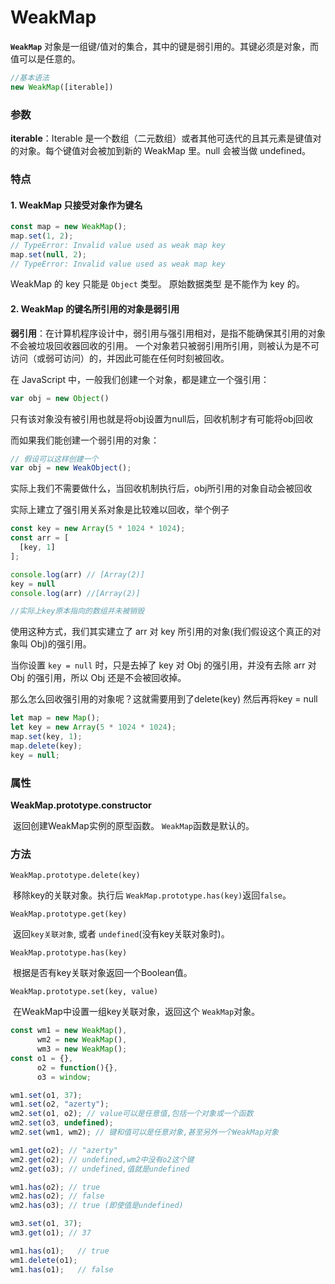 # WeakMap

**`WeakMap`** 对象是一组键/值对的集合，其中的键是弱引用的。其键必须是对象，而值可以是任意的。

```javascript
//基本语法
new WeakMap([iterable])
```

### 参数

**iterable**：Iterable 是一个数组（二元数组）或者其他可迭代的且其元素是键值对的对象。每个键值对会被加到新的 WeakMap 里。null 会被当做 undefined。



### 特点

#### 1. WeakMap 只接受对象作为键名

```javascript
const map = new WeakMap();
map.set(1, 2);
// TypeError: Invalid value used as weak map key
map.set(null, 2);
// TypeError: Invalid value used as weak map key
```

WeakMap 的 key 只能是 `Object` 类型。 原始数据类型 是不能作为 key 的。

#### 2. WeakMap 的键名所引用的对象是弱引用

**弱引用**：在计算机程序设计中，弱引用与强引用相对，是指不能确保其引用的对象不会被垃圾回收器回收的引用。 一个对象若只被弱引用所引用，则被认为是不可访问（或弱可访问）的，并因此可能在任何时刻被回收。

在 JavaScript 中，一般我们创建一个对象，都是建立一个强引用：

```javascript
var obj = new Object()
```

只有该对象没有被引用也就是将obj设置为null后，回收机制才有可能将obj回收

而如果我们能创建一个弱引用的对象：

```javascript
// 假设可以这样创建一个
var obj = new WeakObject();
```

实际上我们不需要做什么，当回收机制执行后，obj所引用的对象自动会被回收

实际上建立了强引用关系对象是比较难以回收，举个例子

```javascript
const key = new Array(5 * 1024 * 1024);
const arr = [
  [key, 1]
];

console.log(arr) // [Array(2)]
key = null
console.log(arr) //[Array(2)]

//实际上key原本指向的数组并未被销毁
```

使用这种方式，我们其实建立了 arr 对 key 所引用的对象(我们假设这个真正的对象叫 Obj)的强引用。

当你设置 `key = null` 时，只是去掉了 key 对 Obj 的强引用，并没有去除 arr 对 Obj 的强引用，所以 Obj 还是不会被回收掉。

那么怎么回收强引用的对象呢？这就需要用到了delete(key) 然后再将key = null

```javascript
let map = new Map();
let key = new Array(5 * 1024 * 1024);
map.set(key, 1);
map.delete(key);
key = null;
```



### 属性

**WeakMap.prototype.constructor**

​		返回创建WeakMap实例的原型函数。 `WeakMap`函数是默认的。



### 方法

`WeakMap.prototype.delete(key)`

​		移除key的关联对象。执行后 `WeakMap.prototype.has(key)`返回`false`。

`WeakMap.prototype.get(key)`

​		返回`key关联对象`, 或者 `undefined`(没有key关联对象时)。

`WeakMap.prototype.has(key)`

​		根据是否有key关联对象返回一个Boolean值。

`WeakMap.prototype.set(key, value)`

​		在WeakMap中设置一组key关联对象，返回这个 `WeakMap`对象。



```javascript
const wm1 = new WeakMap(),
      wm2 = new WeakMap(),
      wm3 = new WeakMap();
const o1 = {},
      o2 = function(){},
      o3 = window;

wm1.set(o1, 37);
wm1.set(o2, "azerty");
wm2.set(o1, o2); // value可以是任意值,包括一个对象或一个函数
wm2.set(o3, undefined);
wm2.set(wm1, wm2); // 键和值可以是任意对象,甚至另外一个WeakMap对象

wm1.get(o2); // "azerty"
wm2.get(o2); // undefined,wm2中没有o2这个键
wm2.get(o3); // undefined,值就是undefined

wm1.has(o2); // true
wm2.has(o2); // false
wm2.has(o3); // true (即使值是undefined)

wm3.set(o1, 37);
wm3.get(o1); // 37

wm1.has(o1);   // true
wm1.delete(o1);
wm1.has(o1);   // false
```

